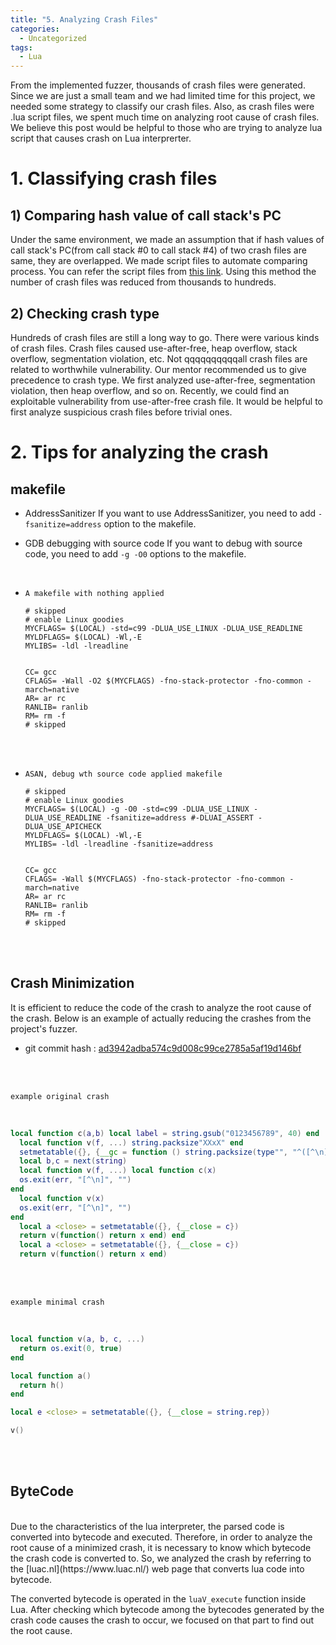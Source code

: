 ```yaml
---
title: "5. Analyzing Crash Files"
categories:
  - Uncategorized
tags:
  - Lua
---
```

From the implemented fuzzer, thousands of crash files were generated. Since we are just a small team and we had limited time for this project, we needed some strategy to classify our crash files. Also, as crash files were .lua script files, we spent much time on analyzing root cause of crash files. We believe this post would be helpful to those who are trying to analyze lua script that causes crash on Lua interprerter.



# 1. Classifying crash files
## 1) Comparing hash value of call stack's  PC

Under the same environment, we made an assumption that if hash values of call stack's PC(from call stack #0 to call stack #4) of two crash files are same, they are overlapped.  We made script files to automate comparing process. You can refer the script files from [this link](https://github.com/JIHOI-KIM/MyLuaScript/tree/master/v2). Using this method the number of crash files was reduced from thousands to hundreds. 


## 2) Checking crash type

Hundreds of crash files are still a long way to go. There were various kinds of crash files. Crash files caused use-after-free, heap overflow, stack overflow, segmentation violation, etc. Not qqqqqqqqqqall crash files are related to worthwhile vulnerability. Our mentor recommended us to give precedence to crash type. We first analyzed use-after-free, segmentation violation, then heap overflow, and so on. Recently, we could find an exploitable vulnerability from use-after-free crash file. It would be helpful to first analyze suspicious crash files before trivial ones.





# 2. Tips for analyzing the crash

## makefile

  - AddressSanitizer
    If you want to use AddressSanitizer, you need to add `-fsanitize=address` option to the makefile.

  
  - GDB debugging with source code
    If you want to debug with source code, you need to add `-g -O0` options to the makefile.

<br>

  - `A makefile with nothing applied`

    ```make
    # skipped
    # enable Linux goodies
    MYCFLAGS= $(LOCAL) -std=c99 -DLUA_USE_LINUX -DLUA_USE_READLINE
    MYLDFLAGS= $(LOCAL) -Wl,-E
    MYLIBS= -ldl -lreadline


    CC= gcc
    CFLAGS= -Wall -O2 $(MYCFLAGS) -fno-stack-protector -fno-common -march=native
    AR= ar rc
    RANLIB= ranlib
    RM= rm -f
    # skipped
    ```

<br><br>

  - `ASAN, debug wth source code applied makefile`
  

    ```make
    # skipped
    # enable Linux goodies
    MYCFLAGS= $(LOCAL) -g -O0 -std=c99 -DLUA_USE_LINUX -DLUA_USE_READLINE -fsanitize=address #-DLUAI_ASSERT -DLUA_USE_APICHECK
    MYLDFLAGS= $(LOCAL) -Wl,-E
    MYLIBS= -ldl -lreadline -fsanitize=address


    CC= gcc
    CFLAGS= -Wall $(MYCFLAGS) -fno-stack-protector -fno-common -march=native
    AR= ar rc
    RANLIB= ranlib
    RM= rm -f
    # skipped
    ```

<br><br>

## Crash Minimization

  It is efficient to reduce the code of the crash to analyze the root cause of the crash. Below is an example of actually reducing the crashes from the project's fuzzer.

  - git commit hash : [ad3942adba574c9d008c99ce2785a5af19d146bf](https://github.com/lua/lua/commit/ad3942adba574c9d008c99ce2785a5af19d146bf)

<br><br>

  `example original crash`

<br>

  ```lua
  local function c(a,b) local label = string.gsub("0123456789", 40) end
    local function v(f, ...) string.packsize"XXxX" end
    setmetatable({}, {__gc = function () string.packsize(type"", "^([^\n]+)\n") end})
    local b,c = next(string)
    local function v(f, ...) local function c(x)
    os.exit(err, "[^\n]", "")
  end
    local function v(x)
    os.exit(err, "[^\n]", "")
  end
    local a <close> = setmetatable({}, {__close = c})
    return v(function() return x end) end
    local a <close> = setmetatable({}, {__close = c})
    return v(function() return x end)
  ```

<br><br>

  `example minimal crash`

<br>

  ```lua
  local function v(a, b, c, ...)
    return os.exit(0, true)
  end

  local function a()
    return h()
  end

  local e <close> = setmetatable({}, {__close = string.rep})

  v()
  ```


<br><br>

## ByteCode

<br>
  Due to the characteristics of the lua interpreter, the parsed code is converted into bytecode and executed. Therefore, in order to analyze the root cause of a minimized crash, it is necessary to know which bytecode the crash code is converted to. So, we analyzed the crash by referring to the [luac.nl](https://www.luac.nl/) web page that converts lua code into bytecode.

  The converted bytecode is operated in the `luaV_execute` function inside Lua. After checking which bytecode among the bytecodes generated by the crash code causes the crash to occur, we focused on that part to find out the root cause.